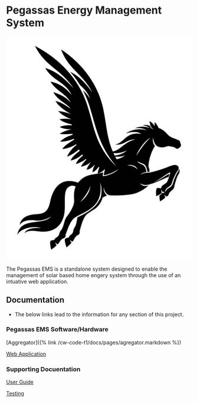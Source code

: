 ---
---

# Pegassas Energy Management System

![Pegasssas Logo](docs\images\pegasus_image.jpg)

The Pegassas EMS is a standalone system designed to enable the management of solar based home engery system through the use of an intuative web application.

## Documentation

- The below links lead to the information for any section of this project.

### Pegassas EMS Software/Hardware

[Aggregator]({% link /cw-code-t1/docs/pages/agregator.markdown %})

[Web Application](https://m30819-2020.github.io/cw-code-t1/webapp.markdown)

### Supporting Docuentation

[User Guide](/cw-code-t1/docs/userguides.markdown)

[Testing](/cw-code-t1/docs/testing.markdown)
